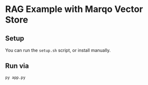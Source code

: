 # RAG Example with Marqo Vector Store

## Setup

You can run the `setup.sh` script, or install manually. 

## Run via

`py app.py`

